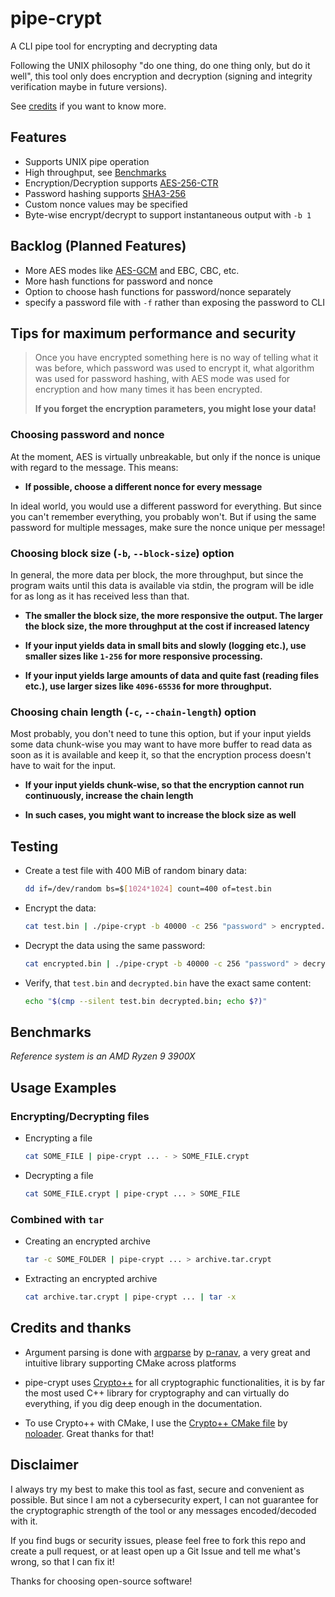# pipe-crypt

A CLI pipe tool for encrypting and decrypting data

Following the UNIX philosophy "do one thing, do one thing only, but do it well",
this tool only does encryption and decryption (signing and integrity verification maybe in future versions).

See [credits](#credits-and-thanks) if you want to know more.

## Features

- Supports UNIX pipe operation
- High throughput, see [Benchmarks](#benchmarks)
- Encryption/Decryption supports [AES-256-CTR](https://en.wikipedia.org/wiki/Block_cipher_mode_of_operation#CTR)
- Password hashing supports [SHA3-256](https://en.wikipedia.org/wiki/SHA-3)
- Custom nonce values may be specified
- Byte-wise encrypt/decrypt to support instantaneous output with `-b 1`

## Backlog (Planned Features)

- More AES modes like [AES-GCM](https://en.wikipedia.org/wiki/Galois/Counter_Mode) and EBC, CBC, etc.
- More hash functions for password and nonce
- Option to choose hash functions for password/nonce separately
- specify a password file with `-f` rather than exposing the password to CLI

## Tips for maximum performance and security

> Once you have encrypted something here is no way of telling what it
> was before, which password was used to encrypt it, what algorithm
> was used for password hashing, with AES mode was used for encryption
> and how many times it has been encrypted.
>
>**If you forget the encryption parameters, you might lose your data!**

### Choosing password and nonce

At the moment, AES is virtually unbreakable, but only if the nonce is unique with regard to the message. This means:

- **If possible, choose a different nonce for every message**

In ideal world, you would use a different password for everything. But since you can't remember everything, you probably won't. But if using the same password for multiple messages, make sure the nonce unique per message!

### Choosing block size (`-b`, `--block-size`) option

In general, the more data per block, the more throughput, but since the program waits until this data is available via stdin, the program will be idle for as long as it has received less than that.

- **The smaller the block size, the more responsive the output. The larger the block size, the more throughput at the cost if increased latency**

- **If your input yields data in small bits and slowly (logging etc.), use smaller sizes like `1-256` for more responsive processing.**

- **If your input yields large amounts of data and quite fast (reading files etc.), use larger sizes like `4096-65536` for more throughput.**

### Choosing chain length (`-c`, `--chain-length`) option

Most probably, you don't need to tune this option, but if your input yields some data chunk-wise you may want to have more buffer to read data as soon as it is available and keep it, so that the encryption process doesn't have to wait for the input.

- **If your input yields chunk-wise, so that the encryption cannot run continuously, increase the chain length**

- **In such cases, you might want to increase the block size as well**

## Testing

- Create a test file with 400 MiB of random binary data:

  ```bash
  dd if=/dev/random bs=$[1024*1024] count=400 of=test.bin
  ```

- Encrypt the data:

  ```bash
  cat test.bin | ./pipe-crypt -b 40000 -c 256 "password" > encrypted.bin
  ```

- Decrypt the data using the same password:

  ```bash
  cat encrypted.bin | ./pipe-crypt -b 40000 -c 256 "password" > decrypted.bin
  ```

- Verify, that `test.bin` and `decrypted.bin` have the exact same content:

  ```bash
  echo "$(cmp --silent test.bin decrypted.bin; echo $?)"
  ```

## Benchmarks

_Reference system is an AMD Ryzen 9 3900X_





## Usage Examples

### Encrypting/Decrypting files

- Encrypting a file

  ```bash
  cat SOME_FILE | pipe-crypt ... - > SOME_FILE.crypt
  ```

- Decrypting a file

  ```bash
  cat SOME_FILE.crypt | pipe-crypt ... > SOME_FILE
  ```

### Combined with `tar`

- Creating an encrypted archive

  ```bash
  tar -c SOME_FOLDER | pipe-crypt ... > archive.tar.crypt
  ```

- Extracting an encrypted archive

  ```bash
  cat archive.tar.crypt | pipe-crypt ... | tar -x
  ```

## Credits and thanks

- Argument parsing is done with [argparse](https://github.com/p-ranav/argparse) by [p-ranav](https://github.com/p-ranav), a very great and intuitive library supporting CMake across platforms

- pipe-crypt uses [Crypto++](https://github.com/weidai11/cryptopp) for all cryptographic functionalities, it is by far the most used C++ library for cryptography and can virtually do everything, if you dig deep enough in the documentation.

- To use Crypto++ with CMake, I use the [Crypto++ CMake file](https://github.com/noloader/cryptopp-cmake) by [noloader](https://github.com/noloader). Great thanks for that!

## Disclaimer

I always try my best to make this tool as fast, secure and convenient as possible.
But since I am not a cybersecurity expert, I can not guarantee for the cryptographic strength
of the tool or any messages encoded/decoded with it.

If you find bugs or security issues, please feel free to fork this repo and create a pull
request, or at least open up a Git Issue and tell me what's wrong, so that I can fix it!

Thanks for choosing open-source software!
